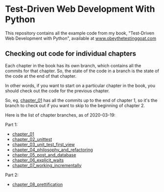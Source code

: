 # Test-Driven Web Development With Python

This repository contains all the example code from my book, "Test-Driven Web Development with Python", available at www.obeythetestinggoat.com

## Checking out code for individual chapters

Each chapter in the book has its own branch, which contains all the commits for that chapter. So, the state of the code in a branch is the state of the code at the end of that chapter.

In other words, if you want to start on a particular chapter in the book, you should check out the code for the previous chapter.

So, eg, [chapter_01](https://github.com/AjanShrestha/TDD-web-with-python/tree/chapter_01) has all the commits up to the end of chapter 1, so it's the branch to check out if you want to skip to the beginning of chapter 2.

Here is the list of chapter branches, as of 2020-03-19:

Part 1:

- [chapter_01](https://github.com/AjanShrestha/TDD-web-with-python/tree/chapter_01)
- [chapter_02_unittest](https://github.com/AjanShrestha/TDD-web-with-python/tree/chapter_02_unittest)
- [chapter_03_unit_test_first_view](https://github.com/AjanShrestha/TDD-web-with-python/tree/chapter_03_unit_test_first_view)
- [chapter_04_philosophy_and_refactoring](https://github.com/AjanShrestha/TDD-web-with-python/tree/chapter_04_philosophy_and_refactoring)
- [chapter_05_post_and_database](https://github.com/AjanShrestha/TDD-web-with-python/tree/chapter_05_post_and_database)
- [chapter_06_explicit_waits](https://github.com/AjanShrestha/TDD-web-with-python/tree/chapter_06_explicit_waits)
- [chapter_07_working_incrementally](https://github.com/AjanShrestha/TDD-web-with-python/tree/chapter_07_working_incrementally)

Part 2:

- [chapter_08_prettification](https://github.com/AjanShrestha/TDD-web-with-python/tree/chapter_08_prettification)
